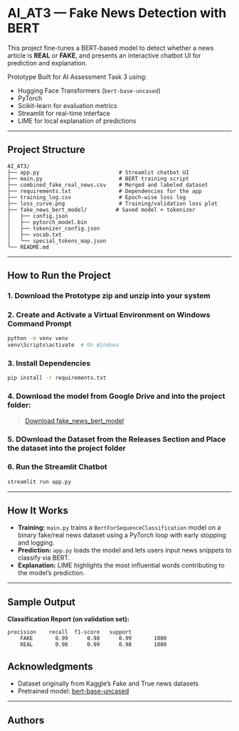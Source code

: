 # AI_AT3 — Fake News Detection with BERT

This project fine-tunes a BERT-based model to detect whether a news article is **REAL** or **FAKE**, and presents an interactive chatbot UI for prediction and explanation.

Prototype Built for AI Assessment Task 3 using:
- Hugging Face Transformers (`bert-base-uncased`)
- PyTorch
- Scikit-learn for evaluation metrics
- Streamlit for real-time interface
- LIME for local explanation of predictions

---

## Project Structure

```
AI_AT3/
├── app.py                         # Streamlit chatbot UI
├── main.py                        # BERT training script
├── combined_fake_real_news.csv    # Merged and labeled dataset
├── requirements.txt               # Dependencies for the app
├── training_log.csv               # Epoch-wise loss log
├── loss_curve.png                 # Training/validation loss plot
├── fake_news_bert_model/         # Saved model + tokenizer
│   ├── config.json
│   ├── pytorch_model.bin
│   ├── tokenizer_config.json
│   ├── vocab.txt
│   └── special_tokens_map.json
└── README.md
```

---

## How to Run the Project

### 1. Download the Prototype zip and unzip into your system

### 2. Create and Activate a Virtual Environment on Windows Command Prompt

```bash
python -m venv venv
venv\Scripts\activate  # On Windows
```

### 3. Install Dependencies

```bash
pip install -r requirements.txt
```
### 4. **Download the model** from Google Drive and into the project folder:
   >   [Download fake_news_bert_model](https://drive.google.com/drive/folders/1n-59tXFuxOSjFESM8q50yhlgKWG8VPs-?usp=drive_link)

### 5. DOwnload the Dataset from the Releases Section and Place the dataset into the project folder

### 6. Run the Streamlit Chatbot

```bash
streamlit run app.py
```

---

## How It Works

- **Training:** `main.py` trains a `BertForSequenceClassification` model on a binary fake/real news dataset using a PyTorch loop with early stopping and logging.
- **Prediction:** `app.py` loads the model and lets users input news snippets to classify via BERT.
- **Explanation:** LIME highlights the most influential words contributing to the model’s prediction.

---

## Sample Output

**Classification Report (on validation set):**

```
precision    recall  f1-score   support
    FAKE       0.99      0.98      0.99       1000
    REAL       0.98      0.99      0.98       1000
```

## Acknowledgments

- Dataset originally from Kaggle’s Fake and True news datasets
- Pretrained model: [bert-base-uncased](https://huggingface.co/bert-base-uncased)

---

## Authors
